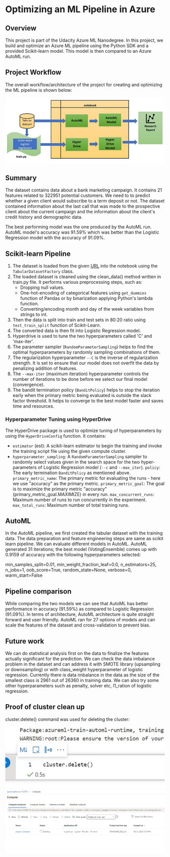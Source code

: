# Optimizing an ML Pipeline in Azure

## Overview
This project is part of the Udacity Azure ML Nanodegree.
In this project, we build and optimize an Azure ML pipeline using the Python SDK and a provided Scikit-learn model.
This model is then compared to an Azure AutoML run.

## Project Workflow
The overall workflow/architecture of the project for creating and optimizing the ML pipeline is shown below:

![architecture](architecture.JPG)

## Summary
The dataset contains data about a bank marketing campaign. It contains 21 features related to 322951 potential customers. We need to to predict whether a given client would subscribe to a term deposit or not. The dataset contained information about the last call that was made to the prospective client about the current campaign and the information about the client's credit history and demographic data.

The best performing model was the one produced by the AutoML run. AutoML model's accuracy was 91.59% which was better than the Logistic Regression model with the accuracy of 91.09%.

## Scikit-learn Pipeline

1. The dataset is loaded from the given [URL](https://automlsamplenotebookdata.blob.core.windows.net/automl-sample-notebook-data/bankmarketing_train.csv) into the notebook using the `TabularDatasetFactory` class. 
2. The loaded dataset is cleaned using the clean_data() method written in train.py file. It performs various preprocessing steps, such as: 
   - Dropping null values.
   - One-hot-encoding of categorical features using `get_dummies` function of Pandas or by binarization applying Python's lambda function.
   - Converting/encoding month and day of the week variables from strings to int.
3. Then the data is split into train and test sets in 80:20 ratio using `test_train_split` function of Scikit-Learn.
4. The converted data is then fit into Logistic Regression model.
5. Hyperdrive is used to tune the two hyperparameters called 'C' and 'max-iter'. 
6. The parameter sampler (`RandomParameterSampling`) helps to find the optimal hyperparameters by randomly sampling combinations of them. 
7. The regularization hyperparameter `--C` is the inverse of regularization strength. It is set to ensure that our model does not overfit the data by penalizing addition of features. 
8. The `--max-iter` (maximum iteration) hyperparameter controls the number of iterations to be done before we select our final model (convergence).
9. The bandit termination policy (`BanditPolicy`) helps to stop the iteration early when the primary metric being evaluated is outside the slack factor threshold. It helps to converge to the best model faster and saves time and resources.

### Hyperparameter Tuning using HyperDrive
The HyperDrive package is used to optimize tuning of hyperparameters by using the `HyperDriveConfig` function. It contains:

- `estimator` (est): A scikit-learn estimator to begin the training and invoke the training script file using the given compute cluster.
- `hyperparameter_sampling`: A `RandomParameterSampling` sampler to randomly select values given in the search space for the two hyper-parameters of Logistic Regression model (`--c` and `--max_iter`).
`policy`: The early termination `BanditPolicy` as mentioned above.
`primary_metric_name`: The primary metric for evaluating the runs - here we use "accuracy" as the primary metric.
`primary_metric_goal`: The goal is to maximize the primary metric "accuracy" (primary_metric_goal.MAXIMIZE) in every run.
`max_concurrent_runs`: Maximum number of runs to run concurrently in the experiment.
`max_total_runs`: Maximum number of total training runs.


## AutoML

In the AutoML pipeline, we first created the tabular dataset with the training data. The data preparation and feature engineering steps are same as scikit learn pipeline.
We can evaluate different models in AutoML. AutoML generated 31 iterations; the best model (VotingEnsemble) comes up with 0.9159 of accuracy with the following hyperparameters selected:

min_samples_split=0.01,
min_weight_fraction_leaf=0.0,
n_estimators=25,
n_jobs=1,
oob_score=True,
random_state=None,
verbose=0,
warm_start=False

## Pipeline comparison
While comparing the two models we can see that AutoML has better performance in accuracy (91.59%) as compared to Logistic Regression (91.09%).
In terms of architecture, AutoML architecture is quite straight forward and user friendly. AutoML ran for 27 options of models and can scale the features of the dataset and cross-validation to prevent bias.

## Future work
We can do statistical analysis first on the data to finalize the features actually significant for the prediction. 
We can check the data imbalance problem in the dataset and can address it with SMOTE library (upsampling or downsampling) or with class_weight hyperparameter of logistic regression. Currently there is data imbalance in the data as the size of the smallest class is 2961 out of 26360 in training data.
We can also try some other hyperparameters such as penalty, solver etc, l1_ration of logistic regression.

## Proof of cluster clean up

cluster.delete() command was used for deleting the cluster:

![cluster_delete_command](./cluster_delete_command.JPG)
![cluster_deleted](./cluster_deleted.JPG)
